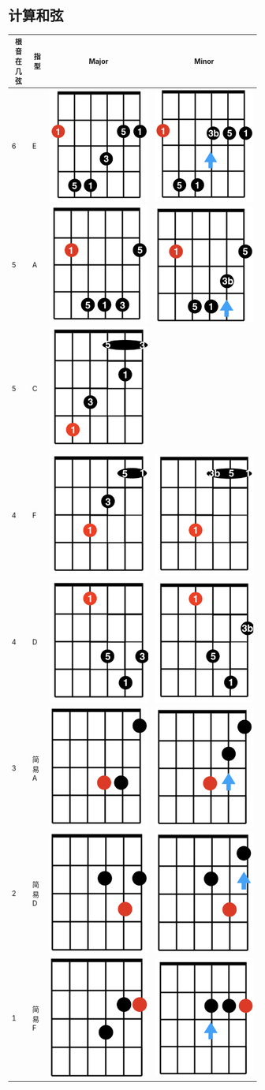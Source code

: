 # 计算和弦

| 根音在几弦 | 指型  | Major                                                | Minor                                                |
| ---------- | ----- | ---------------------------------------------------- | ---------------------------------------------------- |
| 6          | E     | ![](../images/calculate_chord/6_major_pattern_e.png) | ![](../images/calculate_chord/6_minor_pattern_e.png) |
| 5          | A     | ![](../images/calculate_chord/5_major_pattern_a.png) | ![](../images/calculate_chord/5_minor_pattern_a.png) |
| 5          | C     | ![](../images/calculate_chord/5_major_pattern_c.png) |                                                      |
| 4          | F     | ![](../images/calculate_chord/4_major_pattern_f.png) | ![](../images/calculate_chord/4_minor_pattern_f.png) |
| 4          | D     | ![](../images/calculate_chord/4_major_pattern_d.png) | ![](../images/calculate_chord/4_minor_pattern_d.png) |
| 3          | 简易A | ![](../images/calculate_chord/3_major.png)           | ![](../images/calculate_chord/3_minor.png)           |
| 2          | 简易D | ![](../images/calculate_chord/2_major.png)           | ![](../images/calculate_chord/2_minor.png)           |
| 1          | 简易F | ![](../images/calculate_chord/1_major.png)           | ![](../images/calculate_chord/1_minor.png)           |
